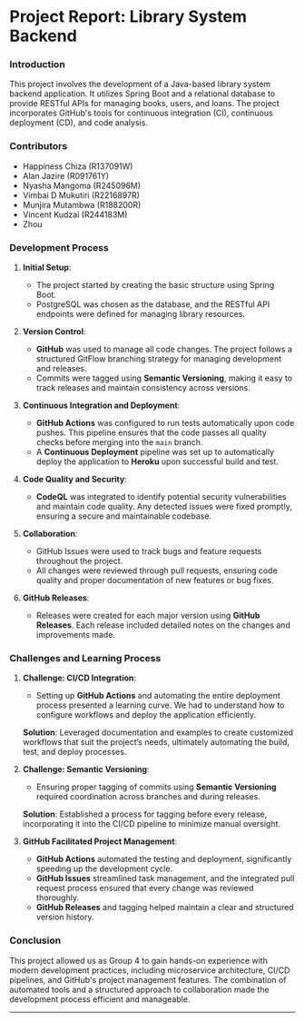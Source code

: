 # Project Report: Library System Backend

### Introduction
This project involves the development of a Java-based library system backend application. It utilizes Spring Boot and a relational database to provide RESTful APIs for managing books, users, and loans. The project incorporates GitHub's tools for continuous integration (CI), continuous deployment (CD), and code analysis.

### Contributors
- Happiness Chiza (R137091W)
- Alan Jazire (R091761Y)
- Nyasha Mangoma (R245096M)
- Vimbai D Mukutiri (R2216897R)
- Munjira Mutambwa (R188200R)
- Vincent Kudzai   (R244183M)
- Zhou

### Development Process

1. **Initial Setup**:
   - The project started by creating the basic structure using Spring Boot.
   - PostgreSQL was chosen as the database, and the RESTful API endpoints were defined for managing library resources.

2. **Version Control**:
   - **GitHub** was used to manage all code changes. The project follows a structured GitFlow branching strategy for managing development and releases.
   - Commits were tagged using **Semantic Versioning**, making it easy to track releases and maintain consistency across versions.

3. **Continuous Integration and Deployment**:
   - **GitHub Actions** was configured to run tests automatically upon code pushes. This pipeline ensures that the code passes all quality checks before merging into the `main` branch.
   - A **Continuous Deployment** pipeline was set up to automatically deploy the application to **Heroku** upon successful build and test.
   
4. **Code Quality and Security**:
   - **CodeQL** was integrated to identify potential security vulnerabilities and maintain code quality. Any detected issues were fixed promptly, ensuring a secure and maintainable codebase.
   
5. **Collaboration**:
   - GitHub Issues were used to track bugs and feature requests throughout the project.
   - All changes were reviewed through pull requests, ensuring code quality and proper documentation of new features or bug fixes.
   
6. **GitHub Releases**:
   - Releases were created for each major version using **GitHub Releases**. Each release included detailed notes on the changes and improvements made.

### Challenges and Learning Process

1. **Challenge: CI/CD Integration**:
   - Setting up **GitHub Actions** and automating the entire deployment process presented a learning curve. We had to understand how to configure workflows and deploy the application efficiently.
   
   **Solution**: Leveraged documentation and examples to create customized workflows that suit the project’s needs, ultimately automating the build, test, and deploy processes.

2. **Challenge: Semantic Versioning**:
   - Ensuring proper tagging of commits using **Semantic Versioning** required coordination across branches and during releases.

   **Solution**: Established a process for tagging before every release, incorporating it into the CI/CD pipeline to minimize manual oversight.

3. **GitHub Facilitated Project Management**:
   - **GitHub Actions** automated the testing and deployment, significantly speeding up the development cycle.
   - **GitHub Issues** streamlined task management, and the integrated pull request process ensured that every change was reviewed thoroughly.
   - **GitHub Releases** and tagging helped maintain a clear and structured version history.

### Conclusion
This project allowed us as Group 4 to gain hands-on experience with modern development practices, including microservice architecture, CI/CD pipelines, and GitHub's project management features. The combination of automated tools and a structured approach to collaboration made the development process efficient and manageable.

---
